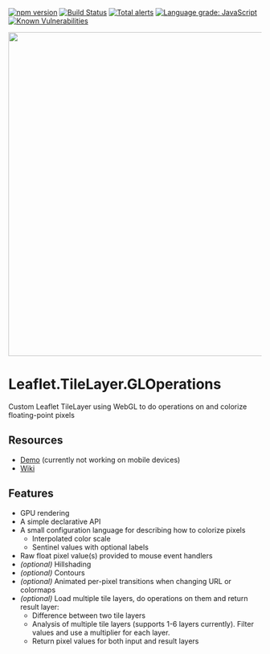 [![npm version](https://badge.fury.io/js/leaflet.tilelayer.gloperations.svg)](https://badge.fury.io/js/leaflet.tilelayer.gloperations)
[![Build Status](https://travis-ci.org/equinor/leaflet.tilelayer.gloperations.svg?branch=master)](https://travis-ci.org/github/equinor/leaflet.tilelayer.gloperations)
[![Total alerts](https://img.shields.io/lgtm/alerts/g/equinor/leaflet.tilelayer.gloperations.svg?logo=lgtm&logoWidth=18)](https://lgtm.com/projects/g/equinor/leaflet.tilelayer.gloperations/alerts/)
[![Language grade: JavaScript](https://img.shields.io/lgtm/grade/javascript/g/equinor/leaflet.tilelayer.gloperations.svg?logo=lgtm&logoWidth=18)](https://lgtm.com/projects/g/equinor/leaflet.tilelayer.gloperations/context:javascript)
[![Known Vulnerabilities](https://snyk.io/test/github/equinor/leaflet.tilelayer.gloperations/badge.svg?targetFile=package.json)](https://snyk.io/test/github/equinor/leaflet.tilelayer.gloperations?targetFile=package.json)

<p align="center">
  <img width="645px" src="https://raw.githubusercontent.com/wiki/equinor/leaflet.tilelayer.gloperations/images/gloperations_logo.png">
<p>

# Leaflet.TileLayer.GLOperations

Custom Leaflet TileLayer using WebGL to do operations on and colorize floating-point pixels

## Resources
* [Demo](https://equinor.github.io/leaflet.tilelayer.gloperations/) (currently not working on mobile devices)
* [Wiki](https://github.com/equinor/leaflet.tilelayer.gloperations/wiki)

## Features

- GPU rendering
- A simple declarative API
- A small configuration language for describing how to colorize pixels
  - Interpolated color scale
  - Sentinel values with optional labels
- Raw float pixel value(s) provided to mouse event handlers
- _(optional)_ Hillshading
- _(optional)_ Contours
- _(optional)_ Animated per-pixel transitions when changing URL or colormaps
- _(optional)_ Load multiple tile layers, do operations on them and return result layer:
  - Difference between two tile layers
  - Analysis of multiple tile layers (supports 1-6 layers currently). Filter values and use a multiplier for each layer.
  - Return pixel values for both input and result layers
